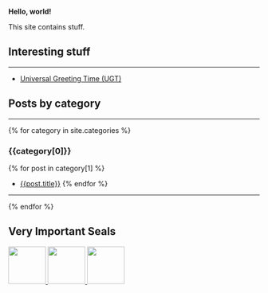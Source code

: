 
**Hello, world!**

This site contains stuff.

## Interesting stuff

---

* [Universal Greeting Time (UGT)](/ugt.html)

## Posts by category

---

{% for category in site.categories %}
### {{category[0]}}

{% for post in category[1] %}
* [{{post.title}}]({{post.url}})
{% endfor %}

---

{% endfor %}

## Very Important Seals

<a href="https://www.troyhunt.com/heres-why-you-cant-trust-ssl-logos-on/" target="_blank">
    <img src="https://i.eliens.co/site/mcafee.jpg" height="75px" />
    <img src="https://i.eliens.co/site/norton_secure_seal.png" height="75px" />
    <img src="https://i.eliens.co/site/trustwave.jpg" height="75px" />
</a>
